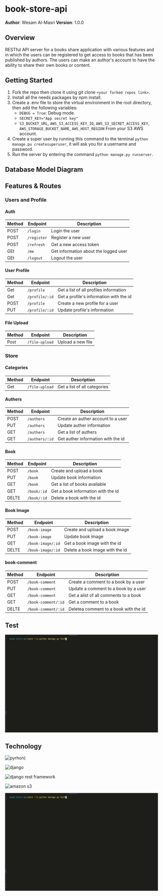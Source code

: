 # book-store-api

**Author**: Wesam Al-Masri
**Version**: 1.0.0

## Overview

RESTful API server for a books share application with various features and in which the users can be registered to get access to books that has been published by authors.
The users can make an author's account to have the ability to share their own books or content.

## Getting Started

1. Fork the repo then clone it using git clone `<your forked repos link>`.
2. Install all the needs packages by npm install.
3. Create a .env file to store the virtual environment in the root directory, then add the following variables:
    - `DEBUG = True`: Debug mode.
    - `SECRET_KEY="App secret key"`
    - `S3_BUCKET_URL`, `AWS_S3_ACCESS_KEY_ID`, `AWS_S3_SECRET_ACCESS_KEY`, `AWS_STORAGE_BUCKET_NAME`, `AWS_HOST_REGION` From your S3 AWS account.
4. Create a super user by running this command to the terminal `python manage.pu createsuperuser`, it will ask you for a username and password.
5. Run the server by entering the command `python manage.py runserver`.

## Database Model Diagram

## Features & Routes

### Users and Profile

#### Auth

| Method | Endpoint    | Description                           |
| ------ | ----------- | ------------------------------------- |
| POST   | `/login`    | Login the user                        |
| POST   | `/register` | Register a new user                   |
| POST   | `/refresh`  | Get a new access token                |
| GEt    | `/me`       | Get information about the logged user |
| GEt    | `/logout`   | Logout the user                       |

#### User Profile

| Method | Endpoint       | Description                             |
| ------ | -------------- | --------------------------------------- |
| Get    | `/profile`     | Get a list of all profiles information  |
| Get    | `/profile/:id` | Get a profile's information with the id |
| POST   | `/profile`     | Create a new profile for a user         |
| PUT    | `/profile/:id` | Update profile's information            |

#### File Upload

| Method | Endpoint       | Description       |
| ------ | -------------- | ----------------- |
| Post   | `/file-upload` | Upload a new file |

### Store

#### Categories

| Method | Endpoint       | Description                  |
| ------ | -------------- | ---------------------------- |
| Get    | `/file-upload` | Get a list of all categories |

#### Authers

| Method | Endpoint       | Description                        |
| ------ | -------------- | ---------------------------------- |
| POST   | `/authers`     | Create an auther account to a user |
| PUT    | `/authers`     | Update auther information          |
| GET    | `/authers`     | Get a list of authers              |
| GET    | `/authers/:id` | Get auther information with the id |

#### Book

| Method | Endpoint    | Description                        |
| ------ | ----------- | ---------------------------------- |
| POST   | `/book`     | Create and upload a book           |
| PUT    | `/book`     | Update book information            |
| GET    | `/book`     | Get a list of books available      |
| GET    | `/book/:id` | Get a book information with the id |
| DELTE  | `/book/:id` | Delete a book with the id          |

#### Book Image

| Method | Endpoint          | Description                     |
| ------ | ----------------- | ------------------------------- |
| POST   | `/book-image`     | Create and upload a book image  |
| PUT    | `/book-image`     | Update book image               |
| GET    | `/book-image/:id` | Get a book image with the id    |
| DELTE  | `/book-image/:id` | Delete a book image with the id |

#### book-comment

| Method | Endpoint            | Description                           |
| ------ | ------------------- | ------------------------------------- |
| POST   | `/book-comment`     | Create a comment to a book by a user  |
| PUT    | `/book-comment`     | Update a comment to a book by a user  |
| GET    | `/book-comment`     | Get a alist of all comments to a book |
| GET    | `/book-comment/:id` | Get a comment to a book               |
| DELTE  | `/book-comment/:id` | Deletea comment to a book with the id |


## Test

![app test](assets/test-book-app.gif)

## Technology

![pyrhon](https://encrypted-tbn0.gstatic.com/images?q=tbn:ANd9GcTqtwnzP2fYIjyo3H0qZJWAkC98HxxirQm-xQ&usqp=CAU))

![django]((https://www.fullstackpython.com/img/logos/django.png))

![django rest framework](https://www.django-rest-framework.org/img/logo.png)

![amazon s3](https://miro.medium.com/max/640/1*B9CIOrxdROHvtdmouQA1_A.png)

![app test](assets/test-book-app.gif)